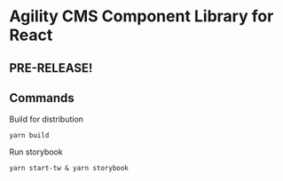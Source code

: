 # Agility CMS Component Library for React
## PRE-RELEASE!

## Commands


Build for distribution
```
yarn build
```

Run storybook
```
yarn start-tw & yarn storybook
```